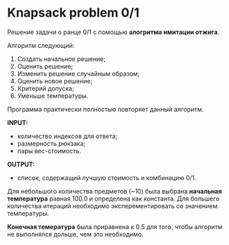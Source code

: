# Knapsack problem 0/1
Решение задачи о ранце 0/1 с помощью **алогритма имитации отжига**.

Алгоритм следующий:

1. Создать начальное решение;
2. Оценить решение;
3. Изменить решение случайным образом;
4. Оценить новое решение;
5. Критерий допуска;
6. Уменьше температуры.

Программа практически полностью повторяет данный алгоритм. 

**INPUT:**
- количество индексов для ответа;
- размерность рюкзака;
- пары вес-стоимость.

**OUTPUT:**
- список, содержащий лучшую стоимость и комбинацию 0/1.

Для небольшого количества предметов (~10) была выбрана **начальная температура** равная 100.0 и определена как константа. Для большего количества итераций необходимо эксперементировать со значением температуры.  

**Конечная темература** была приравнена к 0.5 для того, чтобы алгоритм не выполнялся дольше, чем это необходимо.
